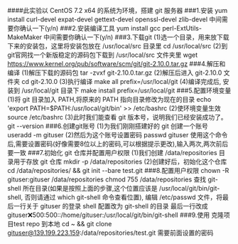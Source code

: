 ####此实验以 CentOS 7.2 x64 的系统为环境，搭建 git 服务器
###1.安装
yum install curl-devel expat-devel gettext-devel openssl-devel zlib-devel
中间需要你确认一下(y/n)
###2.安装编译工具
yum install gcc perl-ExtUtils-MakeMaker
中间需要你确认一下(y/n)
###3.下载git
(1)选一个目录，用来放下载下来的安装包，这里将安装包放在 /usr/local/src 目录里
cd /usr/local/src
(2)到git官网找一个新版稳定的源码包下载到 /usr/local/src 文件夹里
wget https://www.kernel.org/pub/software/scm/git/git-2.10.0.tar.gz
###4.解压和编译
(1)解压下载的源码包
tar -zvxf git-2.10.0.tar.gz
(2)解压后进入 git-2.10.0 文件夹
cd git-2.10.0
(3)执行编译
make all prefix=/usr/local/git
(4)编译完成后, 安装到 /usr/local/git 目录下
make install prefix=/usr/local/git
###5.配置环境变量
(1)将 git 目录加入 PATH,将原来的 PATH 指向目录修改为现在的目录
echo 'export PATH=$PATH:/usr/local/git/bin' >> /etc/bashrc
(2)使环境变量生效
source /etc/bashrc
(3)此时我们能查看 git 版本号，说明我们已经安装成功了。
git --version
###6.创建git账号
(1)为我们刚刚搭建好的 git 创建一个账号
useradd -m gituser
(2)然后为这个账号设置密码
passwd gituser
使用这个命令后,需要设置密码(好像需要8位以上的密码,可以根据提示更改),输入两次,两次前后要一致
###7.初始化 git 仓库并配置用户权限
(1)我们创建 /data/repositories 目录用于存放 git 仓库
mkdir -p /data/repositories
(2)创建好后，初始化这个仓库
cd /data/repositories/ && git init --bare test.git
###8.配置用户权限
chown -R gituser:gituser /data/repositories
chmod 755 /data/repositories
查找 git-shell 所在目录(如果是按照上面的步骤,这个位置应该是 /usr/local/git/bin/git-shell, 否则请通过 which git-shell 命令查看位置),
编辑 /etc/passwd 文件，将最后一行关于 gituser 的登录 shell 配置改为 git-shell 的目录
最后一行改成gituser:x:500:500::/home/gituser:/usr/local/git/bin/git-shell
###9.使用
克隆项目test repo 到本地
cd ~ && git clone gituser@139.199.223.159:/data/repositories/test.git
需要前面设置的密码